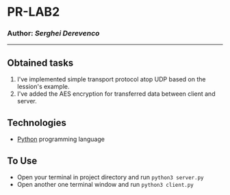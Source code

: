 # PR-LAB2
### Author: *Serghei Derevenco*
-----
## Obtained tasks
1. I've implemented simple transport protocol atop UDP based on the lession's example.
2. I've added the AES encryption for transferred data between client and server.
## Technologies
* [Python](https://www.python.org/) programming language
## To Use
* Open your terminal in project directory and run `python3 server.py`
* Open another one terminal window and run `python3 client.py`
